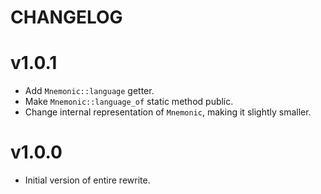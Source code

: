 CHANGELOG
=========

# v1.0.1

- Add `Mnemonic::language` getter.
- Make `Mnemonic::language_of` static method public.
- Change internal representation of `Mnemonic`, making it slightly smaller.

# v1.0.0

- Initial version of entire rewrite.
